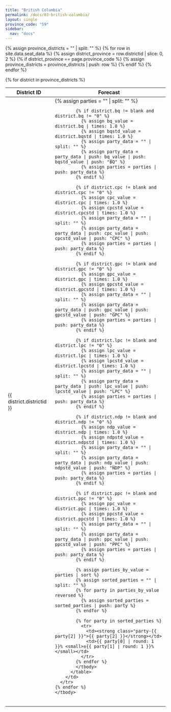 ```yaml
---
title: "British Columbia"
permalink: /docs/03-british-columbia/
layout: single
province_code: "59"
sidebar:
  nav: "docs"
---
```


{% assign province_districts = "" | split: "" %}
{% for row in site.data.seat_data %}
  {% assign district_province = row.districtid | slice: 0, 2 %}
  {% if district_province == page.province_code %}
    {% assign province_districts = province_districts | push: row %}
  {% endif %}
{% endfor %}

<div class="table-responsive">
  <table class="table table-striped">
    <thead>
      <tr>
        <th>District ID</th>
        <th>Forecast</th>
      </tr>
    </thead>
    <tbody>
    {% for district in province_districts %}
      <tr>
        <td>{{ district.districtid }}</td>
        <td>
          <table class="table table-sm mb-0">
            <tbody>
            {% assign parties = "" | split: "" %}
            
            {% if district.bq != blank and district.bq != "0" %}
              {% assign bq_value = district.bq | times: 1.0 %}
              {% assign bqstd_value = district.bqstd | times: 1.0 %}
              {% assign party_data = "" | split: "" %}
              {% assign party_data = party_data | push: bq_value | push: bqstd_value | push: "BQ" %}
              {% assign parties = parties | push: party_data %}
            {% endif %}
            
            {% if district.cpc != blank and district.cpc != "0" %}
              {% assign cpc_value = district.cpc | times: 1.0 %}
              {% assign cpcstd_value = district.cpcstd | times: 1.0 %}
              {% assign party_data = "" | split: "" %}
              {% assign party_data = party_data | push: cpc_value | push: cpcstd_value | push: "CPC" %}
              {% assign parties = parties | push: party_data %}
            {% endif %}
            
            {% if district.gpc != blank and district.gpc != "0" %}
              {% assign gpc_value = district.gpc | times: 1.0 %}
              {% assign gpcstd_value = district.gpcstd | times: 1.0 %}
              {% assign party_data = "" | split: "" %}
              {% assign party_data = party_data | push: gpc_value | push: gpcstd_value | push: "GPC" %}
              {% assign parties = parties | push: party_data %}
            {% endif %}
            
            {% if district.lpc != blank and district.lpc != "0" %}
              {% assign lpc_value = district.lpc | times: 1.0 %}
              {% assign lpcstd_value = district.lpcstd | times: 1.0 %}
              {% assign party_data = "" | split: "" %}
              {% assign party_data = party_data | push: lpc_value | push: lpcstd_value | push: "LPC" %}
              {% assign parties = parties | push: party_data %}
            {% endif %}
            
            {% if district.ndp != blank and district.ndp != "0" %}
              {% assign ndp_value = district.ndp | times: 1.0 %}
              {% assign ndpstd_value = district.ndpstd | times: 1.0 %}
              {% assign party_data = "" | split: "" %}
              {% assign party_data = party_data | push: ndp_value | push: ndpstd_value | push: "NDP" %}
              {% assign parties = parties | push: party_data %}
            {% endif %}
            
            {% if district.ppc != blank and district.ppc != "0" %}
              {% assign ppc_value = district.ppc | times: 1.0 %}
              {% assign ppcstd_value = district.ppcstd | times: 1.0 %}
              {% assign party_data = "" | split: "" %}
              {% assign party_data = party_data | push: ppc_value | push: ppcstd_value | push: "PPC" %}
              {% assign parties = parties | push: party_data %}
            {% endif %}
            
            {% assign parties_by_value = parties | sort %}
            {% assign sorted_parties = "" | split: "" %}
            {% for party in parties_by_value reversed %}
              {% assign sorted_parties = sorted_parties | push: party %}
            {% endfor %}
            
            {% for party in sorted_parties %}
              <tr>
                <td><strong class="party-{{ party[2] }}">{{ party[2] }}</strong></td>
                <td>{{ party[0] | round: 1 }}% <small>±{{ party[1] | round: 1 }}%</small></td>
              </tr>
            {% endfor %}
            </tbody>
          </table>
        </td>
      </tr>
    {% endfor %}
    </tbody>
  </table>
</div>